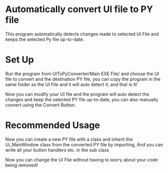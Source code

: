 # Automatically convert UI file to PY file
This program automatically detects changes made to selected UI File and keeps the selected Py file up-to-date.

# Set Up
Run the program from UIToPyConverter/Main EXE File/ and choose the UI file to convert and the destination PY file, you can copy the program in the
same folder as the UI File and it will auto detect it, and that is it!

Now you can modify your UI file and the program will auto detect the changes and keep the selected PY file up-to-date, you can also manually convert using the Convert Button.

# Recommended Usage
Now you can create a new PY file with a class and inherit the Ui_MainWindow class from the converted PY file by importing,
And you can write all your button handlers etc. in the sub class 

Now you can change the UI File without having to worry about your code being removed!
